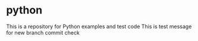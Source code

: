 # python
This is a repository for Python examples and test code
This is test message for new branch commit check
